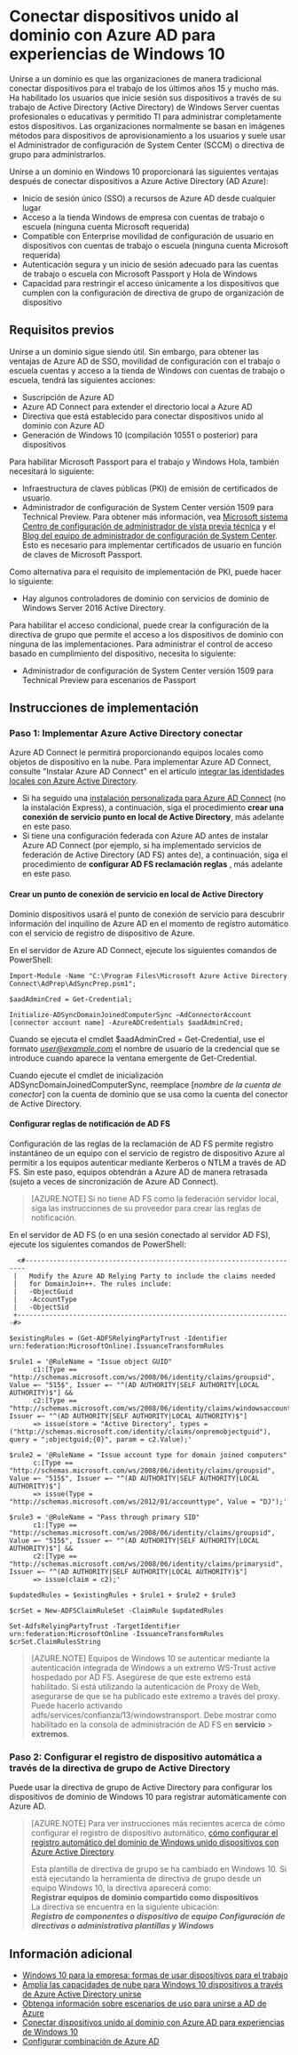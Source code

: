 <properties
    pageTitle="Conectar dispositivos unido al dominio con Azure AD para experiencias de Windows 10 | Microsoft Azure"
    description="Explica cómo los administradores pueden configurar directivas de grupo para habilitar los dispositivos estén dominio unido a la red de la empresa."
    services="active-directory"
    documentationCenter=""
    authors="femila"
    manager="swadhwa"
    editor=""
    tags="azure-classic-portal"/>

<tags
    ms.service="active-directory"
    ms.workload="identity"
    ms.tgt_pltfrm="na"
    ms.devlang="na"
    ms.topic="article"
    ms.date="09/27/2016"
    ms.author="femila"/>

# <a name="connect-domain-joined-devices-to-azure-ad-for-windows-10-experiences"></a>Conectar dispositivos unido al dominio con Azure AD para experiencias de Windows 10

Unirse a un dominio es que las organizaciones de manera tradicional conectar dispositivos para el trabajo de los últimos años 15 y mucho más. Ha habilitado los usuarios que inicie sesión sus dispositivos a través de su trabajo de Active Directory (Active Directory) de Windows Server cuentas profesionales o educativas y permitido TI para administrar completamente estos dispositivos. Las organizaciones normalmente se basan en imágenes métodos para dispositivos de aprovisionamiento a los usuarios y suele usar el Administrador de configuración de System Center (SCCM) o directiva de grupo para administrarlos.

Unirse a un dominio en Windows 10 proporcionará las siguientes ventajas después de conectar dispositivos a Azure Active Directory (AD Azure):

- Inicio de sesión único (SSO) a recursos de Azure AD desde cualquier lugar
- Acceso a la tienda Windows de empresa con cuentas de trabajo o escuela (ninguna cuenta Microsoft requerida)
- Compatible con Enterprise movilidad de configuración de usuario en dispositivos con cuentas de trabajo o escuela (ninguna cuenta Microsoft requerida)
- Autenticación segura y un inicio de sesión adecuado para las cuentas de trabajo o escuela con Microsoft Passport y Hola de Windows
- Capacidad para restringir el acceso únicamente a los dispositivos que cumplen con la configuración de directiva de grupo de organización de dispositivo

## <a name="prerequisites"></a>Requisitos previos

Unirse a un dominio sigue siendo útil. Sin embargo, para obtener las ventajas de Azure AD de SSO, movilidad de configuración con el trabajo o escuela cuentas y acceso a la tienda de Windows con cuentas de trabajo o escuela, tendrá las siguientes acciones:

- Suscripción de Azure AD
- Azure AD Connect para extender el directorio local a Azure AD
- Directiva que está establecido para conectar dispositivos unido al dominio con Azure AD
- Generación de Windows 10 (compilación 10551 o posterior) para dispositivos

Para habilitar Microsoft Passport para el trabajo y Windows Hola, también necesitará lo siguiente:

- Infraestructura de claves públicas (PKI) de emisión de certificados de usuario.
- Administrador de configuración de System Center versión 1509 para Technical Preview. Para obtener más información, vea [Microsoft sistema Centro de configuración de administrador de vista previa técnica](https://technet.microsoft.com/library/dn965439.aspx#BKMK_TP3Update) y el [Blog del equipo de administrador de configuración de System Center](http://blogs.technet.com/b/configmgrteam/archive/2015/09/23/now-available-update-for-system-center-config-manager-tp3.aspx). Esto es necesario para implementar certificados de usuario en función de claves de Microsoft Passport.

Como alternativa para el requisito de implementación de PKI, puede hacer lo siguiente:

- Hay algunos controladores de dominio con servicios de dominio de Windows Server 2016 Active Directory.

Para habilitar el acceso condicional, puede crear la configuración de la directiva de grupo que permite el acceso a los dispositivos de dominio con ninguna de las implementaciones. Para administrar el control de acceso basado en cumplimiento del dispositivo, necesita lo siguiente:

- Administrador de configuración de System Center versión 1509 para Technical Preview para escenarios de Passport

## <a name="deployment-instructions"></a>Instrucciones de implementación



### <a name="step-1-deploy-azure-active-directory-connect"></a>Paso 1: Implementar Azure Active Directory conectar

Azure AD Connect le permitirá proporcionando equipos locales como objetos de dispositivo en la nube. Para implementar Azure AD Connect, consulte "Instalar Azure AD Connect" en el artículo [integrar las identidades locales con Azure Active Directory](active-directory-aadconnect.md#install-azure-ad-connect).

 - Si ha seguido una [instalación personalizada para Azure AD Connect](./connect/active-directory-aadconnect-get-started-custom.md) (no la instalación Express), a continuación, siga el procedimiento **crear una conexión de servicio punto en local de Active Directory**, más adelante en este paso.
 - Si tiene una configuración federada con Azure AD antes de instalar Azure AD Connect (por ejemplo, si ha implementado servicios de federación de Active Directory (AD FS) antes de), a continuación, siga el procedimiento de **configurar AD FS reclamación reglas** , más adelante en este paso.

#### <a name="create-a-service-connection-point-in-on-premises-active-directory"></a>Crear un punto de conexión de servicio en local de Active Directory

Dominio dispositivos usará el punto de conexión de servicio para descubrir información del inquilino de Azure AD en el momento de registro automático con el servicio de registro de dispositivo de Azure.

En el servidor de Azure AD Connect, ejecute los siguientes comandos de PowerShell:

    Import-Module -Name "C:\Program Files\Microsoft Azure Active Directory Connect\AdPrep\AdSyncPrep.psm1";

    $aadAdminCred = Get-Credential;

    Initialize-ADSyncDomainJoinedComputerSync –AdConnectorAccount [connector account name] -AzureADCredentials $aadAdminCred;


Cuando se ejecuta el cmdlet $aadAdminCred = Get-Credential, use el formato *user@example.com* el nombre de usuario de la credencial que se introduce cuando aparece la ventana emergente de Get-Credential.

Cuando ejecute el cmdlet de inicialización ADSyncDomainJoinedComputerSync, reemplace [*nombre de la cuenta de conector*] con la cuenta de dominio que se usa como la cuenta del conector de Active Directory.

#### <a name="configure-ad-fs-claim-rules"></a>Configurar reglas de notificación de AD FS
Configuración de las reglas de la reclamación de AD FS permite registro instantáneo de un equipo con el servicio de registro de dispositivo Azure al permitir a los equipos autenticar mediante Kerberos o NTLM a través de AD FS. Sin este paso, equipos obtendrán a Azure AD de manera retrasada (sujeto a veces de sincronización de Azure AD Connect).

>[AZURE.NOTE]
Si no tiene AD FS como la federación servidor local, siga las instrucciones de su proveedor para crear las reglas de notificación.

En el servidor de AD FS (o en una sesión conectado al servidor AD FS), ejecute los siguientes comandos de PowerShell:

      <#----------------------------------------------------------------------
     |   Modify the Azure AD Relying Party to include the claims needed
     |   for DomainJoin++. The rules include:
     |   -ObjectGuid
     |   -AccountType
     |   -ObjectSid
     +---------------------------------------------------------------------#>

    $existingRules = (Get-ADFSRelyingPartyTrust -Identifier urn:federation:MicrosoftOnline).IssuanceTransformRules

    $rule1 = '@RuleName = "Issue object GUID"
          c1:[Type == "http://schemas.microsoft.com/ws/2008/06/identity/claims/groupsid", Value =~ "515$", Issuer =~ "^(AD AUTHORITY|SELF AUTHORITY|LOCAL AUTHORITY)$"] &&
          c2:[Type == "http://schemas.microsoft.com/ws/2008/06/identity/claims/windowsaccountname", Issuer =~ "^(AD AUTHORITY|SELF AUTHORITY|LOCAL AUTHORITY)$"]
          => issue(store = "Active Directory", types = ("http://schemas.microsoft.com/identity/claims/onpremobjectguid"), query = ";objectguid;{0}", param = c2.Value);'

    $rule2 = '@RuleName = "Issue account type for domain joined computers"
          c:[Type == "http://schemas.microsoft.com/ws/2008/06/identity/claims/groupsid", Value =~ "515$", Issuer =~ "^(AD AUTHORITY|SELF AUTHORITY|LOCAL AUTHORITY)$"]
          => issue(Type = "http://schemas.microsoft.com/ws/2012/01/accounttype", Value = "DJ");'

    $rule3 = '@RuleName = "Pass through primary SID"
          c1:[Type == "http://schemas.microsoft.com/ws/2008/06/identity/claims/groupsid", Value =~ "515$", Issuer =~ "^(AD AUTHORITY|SELF AUTHORITY|LOCAL AUTHORITY)$"] &&
          c2:[Type == "http://schemas.microsoft.com/ws/2008/06/identity/claims/primarysid", Issuer =~ "^(AD AUTHORITY|SELF AUTHORITY|LOCAL AUTHORITY)$"]
          => issue(claim = c2);'

    $updatedRules = $existingRules + $rule1 + $rule2 + $rule3

    $crSet = New-ADFSClaimRuleSet -ClaimRule $updatedRules

    Set-AdfsRelyingPartyTrust -TargetIdentifier urn:federation:MicrosoftOnline -IssuanceTransformRules $crSet.ClaimRulesString

>[AZURE.NOTE]
Equipos de Windows 10 se autenticar mediante la autenticación integrada de Windows a un extremo WS-Trust active hospedado por AD FS. Asegúrese de que este extremo está habilitado. Si está utilizando la autenticación de Proxy de Web, asegurarse de que se ha publicado este extremo a través del proxy. Puede hacerlo activando adfs/services/confianza/13/windowstransport. Debe mostrar como habilitado en la consola de administración de AD FS en **servicio** > **extremos**.


### <a name="step-2-configure-automatic-device-registration-via-group-policy-in-active-directory"></a>Paso 2: Configurar el registro de dispositivo automática a través de la directiva de grupo de Active Directory

Puede usar la directiva de grupo de Active Directory para configurar los dispositivos de dominio de Windows 10 para registrar automáticamente con Azure AD.

> [AZURE.NOTE]
> Para ver instrucciones más recientes acerca de cómo configurar el registro de dispositivo automático, [cómo configurar el registro automático del dominio de Windows unido dispositivos con Azure Active Directory](active-directory-conditional-access-automatic-device-registration-setup.md).
>
> Esta plantilla de directiva de grupo se ha cambiado en Windows 10. Si está ejecutando la herramienta de directiva de grupo desde un equipo Windows 10, la directiva aparecerá como: <br>
> **Registrar equipos de dominio compartido como dispositivos**<br>
> La directiva se encuentra en la siguiente ubicación:<br>
> ***Registro de componentes o dispositivo de equipo Configuración de directivas o administrativa plantillas y Windows***


## <a name="additional-information"></a>Información adicional
* [Windows 10 para la empresa: formas de usar dispositivos para el trabajo](active-directory-azureadjoin-windows10-devices-overview.md)
* [Amplía las capacidades de nube para Windows 10 dispositivos a través de Azure Active Directory unirse](active-directory-azureadjoin-user-upgrade.md)
* [Obtenga información sobre escenarios de uso para unirse a AD de Azure](active-directory-azureadjoin-deployment-aadjoindirect.md)
* [Conectar dispositivos unido al dominio con Azure AD para experiencias de Windows 10](active-directory-azureadjoin-devices-group-policy.md)
* [Configurar combinación de Azure AD](active-directory-azureadjoin-setup.md)
